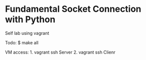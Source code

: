 # Fundamental Socket Connection with Python

Self lab using vagrant

Todo:
$ make all

VM access:
    1. vagrant ssh Server
    2. vagrant ssh Clienr

